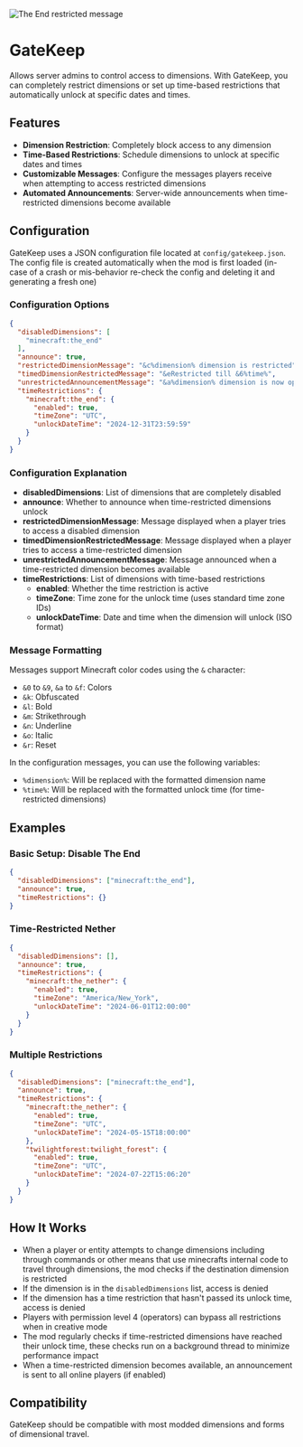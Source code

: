 ![The End restricted message](https://cdn.modrinth.com/data/MRyILNIs/images/be9b810dd88da10caf4e19e3dc2080e747389d48.png)

# GateKeep

Allows server admins to control access to dimensions. With GateKeep, you can completely restrict dimensions or set up time-based restrictions that automatically unlock at specific dates and times.

## Features

- **Dimension Restriction**: Completely block access to any dimension
- **Time-Based Restrictions**: Schedule dimensions to unlock at specific dates and times
- **Customizable Messages**: Configure the messages players receive when attempting to access restricted dimensions
- **Automated Announcements**: Server-wide announcements when time-restricted dimensions become available

## Configuration

GateKeep uses a JSON configuration file located at `config/gatekeep.json`. The config file is created automatically when the mod is first loaded (in-case of a crash or mis-behavior re-check the config and deleting it and generating a fresh one)

### Configuration Options

```json
{
  "disabledDimensions": [
    "minecraft:the_end"
  ],
  "announce": true,
  "restrictedDimensionMessage": "&c%dimension% dimension is restricted",
  "timedDimensionRestrictedMessage": "&eRestricted till &6%time%",
  "unrestrictedAnnouncementMessage": "&a%dimension% dimension is now open!",
  "timeRestrictions": {
    "minecraft:the_end": {
      "enabled": true,
      "timeZone": "UTC",
      "unlockDateTime": "2024-12-31T23:59:59"
    }
  }
}
```

### Configuration Explanation

- **disabledDimensions**: List of dimensions that are completely disabled
- **announce**: Whether to announce when time-restricted dimensions unlock
- **restrictedDimensionMessage**: Message displayed when a player tries to access a disabled dimension
- **timedDimensionRestrictedMessage**: Message displayed when a player tries to access a time-restricted dimension
- **unrestrictedAnnouncementMessage**: Message announced when a time-restricted dimension becomes available
- **timeRestrictions**: List of dimensions with time-based restrictions
  - **enabled**: Whether the time restriction is active
  - **timeZone**: Time zone for the unlock time (uses standard time zone IDs)
  - **unlockDateTime**: Date and time when the dimension will unlock (ISO format)

### Message Formatting

Messages support Minecraft color codes using the `&` character:
- `&0` to `&9`, `&a` to `&f`: Colors
- `&k`: Obfuscated
- `&l`: Bold
- `&m`: Strikethrough
- `&n`: Underline
- `&o`: Italic
- `&r`: Reset

In the configuration messages, you can use the following variables:
- `%dimension%`: Will be replaced with the formatted dimension name
- `%time%`: Will be replaced with the formatted unlock time (for time-restricted dimensions)

## Examples

### Basic Setup: Disable The End

```json
{
  "disabledDimensions": ["minecraft:the_end"],
  "announce": true,
  "timeRestrictions": {}
}
```

### Time-Restricted Nether

```json
{
  "disabledDimensions": [],
  "announce": true,
  "timeRestrictions": {
    "minecraft:the_nether": {
      "enabled": true,
      "timeZone": "America/New_York",
      "unlockDateTime": "2024-06-01T12:00:00"
    }
  }
}
```

### Multiple Restrictions

```json
{
  "disabledDimensions": ["minecraft:the_end"],
  "announce": true,
  "timeRestrictions": {
    "minecraft:the_nether": {
      "enabled": true,
      "timeZone": "UTC",
      "unlockDateTime": "2024-05-15T18:00:00"
    },
    "twilightforest:twilight_forest": {
      "enabled": true,
      "timeZone": "UTC",
      "unlockDateTime": "2024-07-22T15:06:20"
    }
  }
}
```

## How It Works

- When a player or entity attempts to change dimensions including through commands or other means that use minecrafts internal code to travel through dimensions, the mod checks if the destination dimension is restricted
- If the dimension is in the `disabledDimensions` list, access is denied
- If the dimension has a time restriction that hasn't passed its unlock time, access is denied
- Players with permission level 4 (operators) can bypass all restrictions when in creative mode
- The mod regularly checks if time-restricted dimensions have reached their unlock time, these checks run on a background thread to minimize performance impact
- When a time-restricted dimension becomes available, an announcement is sent to all online players (if enabled)

## Compatibility

GateKeep should be compatible with most modded dimensions and forms of dimensional travel.
